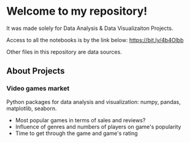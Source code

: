 # Welcome to my repository!

It was made solely for Data Analysis & Data Visualizaiton Projects.

Access to all the notebooks is by the link below:
https://bit.ly/4b4Olbb

Other files in this repository are data sources. 

## About Projects

### Video games market
Python packages for data analysis and visualization: numpy, pandas, matplotlib, seaborn.
+ Most popular games in terms of sales and reviews?
+ Influence of genres and numbers of players on game's popularity
+ Time to get through the game and game's rating

